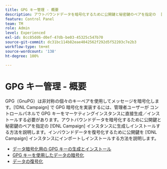 ```yaml
---
title: GPG キー管理 - 概要
description: アウトバウンドデータを暗号化するために公開鍵と秘密鍵のペアを指定の  [!DNL Campaign]  インスタンスに生成しインストールする方法を説明します。インバウンドデータを復号化するために公開鍵を  [!DNL Campaign]  インスタンスにインポートしインストールする方法を説明します。
feature: Control Panel
team: TM
role: Admin
level: Experienced
exl-id: 8cc85dd6-d0ef-47db-be03-45325c547b70
source-git-commit: dc31bc114b82eae4042562f292d5f52203c7e2b3
workflow-type: tm+mt
source-wordcount: '138'
ht-degree: 100%

---
```


# GPG キー管理 - 概要

GPG（GnuPG）は非対称の個々のキーペアを使用してメッセージを暗号化します。[!DNL Campaign] で GPG 暗号化を実装するには、管理者ユーザーが コントロールパネルで GPG キーをマーケティングインスタンスに直接生成／インストールする必要があります。アウトバウンドデータを暗号化するために公開鍵と秘密鍵のペアを指定の [!DNL Campaign] インスタンスに生成しインストールする方法を説明します。インバウンドデータを復号化するために公開鍵を [!DNL Campaign] インスタンスにインポートしインストールする方法を説明します。

* [データ暗号化用の GPG キーの生成とインストール](./generate-and-install-gpg-keys-for-data-encryption.md)
* [GPG キーを使用したデータの暗号化](./use-a-gpg-key-to-encrypt-data.md)
* [データの復号化](./decrypt-data.md)
